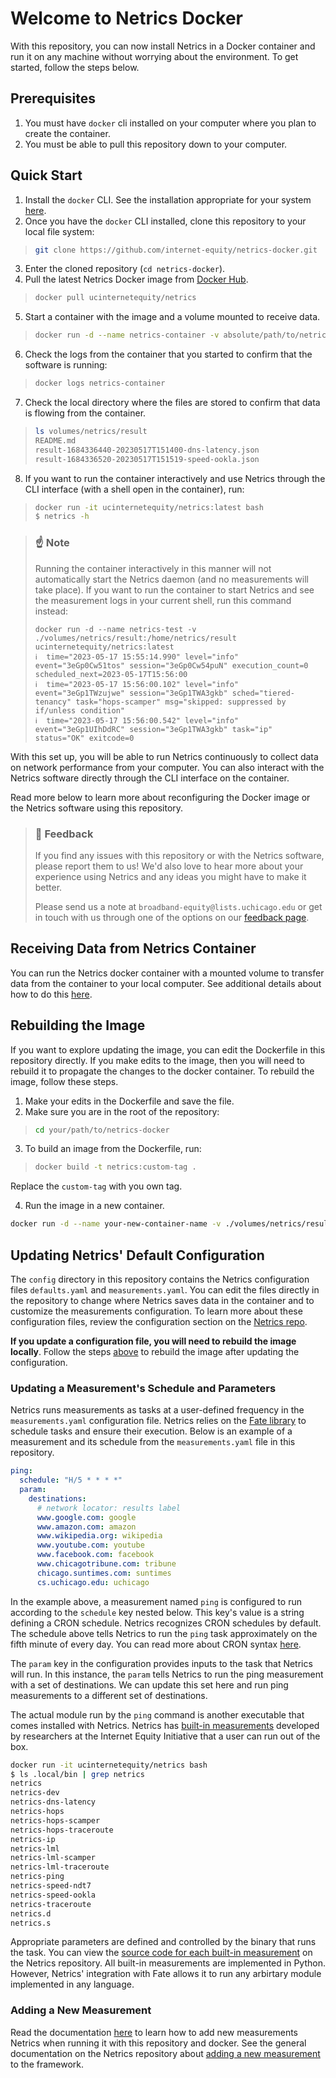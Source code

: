 # Welcome to Netrics Docker

With this repository, you can now install Netrics in a Docker container and run it on any machine without worrying about the environment. To get started, follow the steps below.

## Prerequisites

1. You must have `docker` cli installed on your computer where you plan to create the container.
2. You must be able to pull this repository down to your computer.

## Quick Start

1. Install the `docker` CLI. See the installation appropriate for your system [here](https://docs.docker.com/get-docker/).
2. Once you have the `docker` CLI installed, clone this repository to your local file system:
> ```bash
> git clone https://github.com/internet-equity/netrics-docker.git
> ```
3. Enter the cloned repository (`cd netrics-docker`).
4. Pull the latest Netrics Docker image from [Docker Hub](https://hub.docker.com/r/ucinternetequity/netrics).
> ```bash
> docker pull ucinternetequity/netrics
> ```
5. Start a container with the image and a volume mounted to receive data.
> ```bash
> docker run -d --name netrics-container -v absolute/path/to/netrics-docker/volumes/netrics/result:/home/netrics/result ucinternetequity/netrics:latest
> ```
6. Check the logs from the container that you started to confirm that the software is running:
> ```bash
>docker logs netrics-container
>```
7. Check the local directory where the files are stored to confirm that data is flowing from the container.
> ```bash
>ls volumes/netrics/result
>README.md
>result-1684336440-20230517T151400-dns-latency.json
>result-1684336520-20230517T151519-speed-ookla.json
>```
8. If you want to run the container interactively and use Netrics through the CLI interface (with a shell open in the container), run:
> ```bash
>docker run -it ucinternetequity/netrics:latest bash
>$ netrics -h
>```

> ### **☝️ Note**
>
> Running the container interactively in this manner will not automatically start the Netrics daemon (and no measurements will take place). If you want to run the container to start Netrics and see the measurement logs in your current shell, run this command instead:
> ```
> docker run -d --name netrics-test -v ./volumes/netrics/result:/home/netrics/result ucinternetequity/netrics:latest
> ℹ️  time="2023-05-17 15:55:14.990" level="info" event="3eGp0Cw51tos" session="3eGp0Cw54puN" execution_count=0 scheduled_next=2023-05-17T15:56:00
> ℹ️  time="2023-05-17 15:56:00.102" level="info" event="3eGp1TWzujwe" session="3eGp1TWA3gkb" sched="tiered-tenancy" task="hops-scamper" msg="skipped: suppressed by if/unless condition"
> ℹ️  time="2023-05-17 15:56:00.542" level="info" event="3eGp1UIhDdRC" session="3eGp1TWA3gkb" task="ip" status="OK" exitcode=0
> ```

With this set up, you will be able to run Netrics continuously to collect data on network performance from your computer. You can also interact with the Netrics software directly through the CLI interface on the container.

Read more below to learn more about reconfiguring the Docker image or the Netrics software using this repository.

> ### 🙏 **Feedback**
>
> If you find any issues with this repository or with the Netrics software, please report them to us! We'd also love to hear more about your experience using Netrics and any ideas you might have to make it better.
>
> Please send us a note at `broadband-equity@lists.uchicago.edu` or get in touch with us through one of the options on our [feedback page](https://internetequity.org/feedback/submitting-feedback.html).

## Receiving Data from Netrics Container

You can run the Netrics docker container with a mounted volume to transfer data from the container to your local computer. See additional details about how to do this [here](https://github.com/internet-equity/netrics-docker/blob/main/volumes/netrics/result/README.md).

## Rebuilding the Image

If you want to explore updating the image, you can edit the Dockerfile in this repository directly. If you make edits to the image, then you will need to rebuild it to propagate the changes to the docker container. To rebuild the image, follow these steps.

1. Make your edits in the Dockerfile and save the file.
2. Make sure you are in the root of the repository:
> ```bash
> cd your/path/to/netrics-docker
> ```
3. To build an image from the Dockerfile, run:
> ```bash
> docker build -t netrics:custom-tag .
> ```
Replace the `custom-tag` with you own tag.

4. Run the image in a new container.

```bash
docker run -d --name your-new-container-name -v ./volumes/netrics/result:/home/netrics/result netrics:custom-tag
```

## Updating Netrics' Default Configuration

The `config` directory in this repository contains the Netrics configuration files `defaults.yaml` and `measurements.yaml`. You can edit the files directly in the repository to change where Netrics saves data in the container and to customize the measurements configuration. To learn more about these configuration files, review the configuration section on the [Netrics repo](https://github.com/internet-equity/netrics#configuration).

**If you update a configuration file, you will need to rebuild the image locally**. Follow the steps [above](#rebuilding-the-image) to rebuild the image after updating the configuration.

### Updating a Measurement's Schedule and Parameters

Netrics runs measurements as tasks at a user-defined frequency in the `measurements.yaml` configuration file. Netrics relies on the [Fate library](https://github.com/internet-equity/fate) to schedule tasks and ensure their execution. Below is an example of a measurement and its schedule from the `measurements.yaml` file in this repository.

```yaml
ping:
  schedule: "H/5 * * * *"
  param:
    destinations:
      # network locator: results label
      www.google.com: google
      www.amazon.com: amazon
      www.wikipedia.org: wikipedia
      www.youtube.com: youtube
      www.facebook.com: facebook
      www.chicagotribune.com: tribune
      chicago.suntimes.com: suntimes
      cs.uchicago.edu: uchicago
```

In the example above, a measurement named `ping` is configured to run according to the `schedule` key nested below. This key's value is a string defining a CRON schedule. Netrics recognizes CRON schedules by default. The schedule above tells Netrics to run the `ping` task approximately on the fifth minute of every day. You can read more about CRON syntax [here](https://pubs.opengroup.org/onlinepubs/9699919799/utilities/crontab.html).

The `param` key in the configuration provides inputs to the task that Netrics will run. In this instance, the `param` tells Netrics to run the ping measurement with a set of destinations. We can update this set here and run ping measurements to a different set of destinations. 

The actual module run by the `ping` command is another executable that comes installed with Netrics. Netrics has [built-in measurements](https://github.com/internet-equity/netrics#built-in-measurements) developed by researchers at the Internet Equity Initiative that a user can run out of the box.

```bash
docker run -it ucinternetequity/netrics bash
$ ls .local/bin | grep netrics
netrics
netrics-dev
netrics-dns-latency
netrics-hops
netrics-hops-scamper
netrics-hops-traceroute
netrics-ip
netrics-lml
netrics-lml-scamper
netrics-lml-traceroute
netrics-ping
netrics-speed-ndt7
netrics-speed-ookla
netrics-traceroute
netrics.d
netrics.s
```

Appropriate parameters are defined and controlled by the binary that runs the task. You can view the [source code for each built-in measurement](https://github.com/internet-equity/netrics/tree/main/src/netrics/measurement) on the Netrics repository. All built-in measurements are implemented in Python. However, Netrics' integration with Fate allows it to run any arbirtary module implemented in any language.

### Adding a New Measurement

Read the documentation [here](./config/measurements/README.md) to learn how to add new measurements Netrics when running it with this repository and docker. See the general documentation on the Netrics repository about [adding a new measurement](https://github.com/internet-equity/netrics#adding-builtins) to the framework.